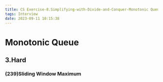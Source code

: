 ```yaml
---
title: CS Exercise-8.Simplifying-with-Divide-and-Conquer-Monotonic Queue
tags: Interview
date: 2023-09-11 10:15:38
---
```


# Monotonic Queue

##   3.Hard

###   (239)Sliding Window Maximum

